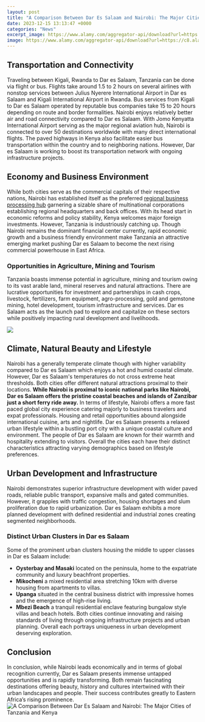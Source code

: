 ```yaml
---
layout: post
title: "A Comparison Between Dar Es Salaam and Nairobi: The Major Cities of Tanzania and Kenya"
date: 2023-12-15 13:13:47 +0000
categories: "News"
excerpt_image: https://www.alamy.com/aggregator-api/download?url=https://c8.alamy.com/comp/E5K8MG/kenya-political-map-with-capital-nairobi-national-borders-most-important-E5K8MG.jpg
image: https://www.alamy.com/aggregator-api/download?url=https://c8.alamy.com/comp/E5K8MG/kenya-political-map-with-capital-nairobi-national-borders-most-important-E5K8MG.jpg
---
```


## Transportation and Connectivity
Traveling between Kigali, Rwanda to Dar es Salaam, Tanzania can be done via flight or bus. Flights take around 1.5 to 2 hours on several airlines with nonstop services between Julius Nyerere International Airport in Dar es Salaam and Kigali International Airport in Rwanda. Bus services from Kigali to Dar es Salaam operated by reputable bus companies take 15 to 20 hours depending on route and border formalities. 
Nairobi enjoys relatively better air and road connectivity compared to Dar es Salaam. With Jomo Kenyatta International Airport serving as the major regional aviation hub, Nairobi is connected to over 50 destinations worldwide with many direct international flights. The paved highways in Kenya also facilitate easier bus transportation within the country and to neighboring nations. However, Dar es Salaam is working to boost its transportation network with ongoing infrastructure projects.
## Economy and Business Environment
While both cities serve as the commercial capitals of their respective nations, Nairobi has established itself as the preferred [regional business processing hub](https://elviaje.github.io/_tabs/categories/) garnering a sizable share of multinational corporations establishing regional headquarters and back offices. With its head start in economic reforms and policy stability, Kenya welcomes major foreign investments. However, Tanzania is industriously catching up. Though Nairobi remains the dominant financial center currently, rapid economic growth and a business friendly environment make Tanzania an attractive emerging market pushing Dar es Salaam to become the next rising commercial powerhouse in East Africa. 
### Opportunities in Agriculture, Mining and Tourism 
Tanzania boasts immense potential in agriculture, mining and tourism owing to its vast arable land, mineral reserves and natural attractions. There are lucrative opportunities for investment and partnerships in cash crops, livestock, fertilizers, farm equipment, agro-processing, gold and gemstone mining, hotel development, tourism infrastructure and services. Dar es Salaam acts as the launch pad to explore and capitalize on these sectors while positively impacting rural development and livelihoods.

![](https://www.researchgate.net/profile/Omony_Nobert/publication/310007156/figure/fig1/AS:427675429937152@1478977176925/Map-of-East-Africa-Uganda-is-bordered-by-Kenya-from-the-East-Tanzania-from-the-south-and.png)
## Climate, Natural Beauty and Lifestyle
Nairobi has a generally temperate climate though with higher variability compared to Dar es Salaam which enjoys a hot and humid coastal climate. However, Dar es Salaam's temperatures do not cross extreme heat thresholds. Both cities offer different natural attractions proximal to their locations. **While Nairobi is proximal to iconic national parks like Nairobi, Dar es Salaam offers the pristine coastal beaches and islands of Zanzibar just a short ferry ride away.** 
In terms of lifestyle, Nairobi offers a more fast paced global city experience catering majorly to business travelers and expat professionals. Housing and retail opportunities abound alongside international cuisine, arts and nightlife. Dar es Salaam presents a relaxed urban lifestyle within a bustling port city with a unique coastal culture and environment. The people of Dar es Salaam are known for their warmth and hospitality extending to visitors. Overall the cities each have their distinct characteristics attracting varying demographics based on lifestyle preferences.
## Urban Development and Infrastructure  
Nairobi demonstrates superior infrastructure development with wider paved roads, reliable public transport, expansive malls and gated communities. However, it grapples with traffic congestion, housing shortages and slum proliferation due to rapid urbanization. Dar es Salaam exhibits a more planned development with defined residential and industrial zones creating segmented neighborhoods. 
### Distinct Urban Clusters in Dar es Salaam
Some of the prominent urban clusters housing the middle to upper classes in Dar es Salaam include:
- **Oysterbay and Masaki** located on the peninsula, home to the expatriate community and luxury beachfront properties.
- **Mikocheni** a mixed residential area stretching 10km with diverse housing from apartments to villas.  
- **Upanga** situated in the central business district with impressive homes and the emergence of high-rise living.
- **Mbezi Beach** a tranquil residential enclave featuring bungalow style villas and beach hotels.
Both cities continue innovating and raising standards of living through ongoing infrastructure projects and urban planning. Overall each portrays uniqueness in urban development deserving exploration.
## Conclusion
In conclusion, while Nairobi leads economically and in terms of global recognition currently, Dar es Salaam presents immense untapped opportunities and is rapidly transforming. Both remain fascinating destinations offering beauty, history and cultures intertwined with their urban landscapes and people. Their success contributes greatly to Eastern Africa’s rising prominence.
![A Comparison Between Dar Es Salaam and Nairobi: The Major Cities of Tanzania and Kenya](https://www.alamy.com/aggregator-api/download?url=https://c8.alamy.com/comp/E5K8MG/kenya-political-map-with-capital-nairobi-national-borders-most-important-E5K8MG.jpg)